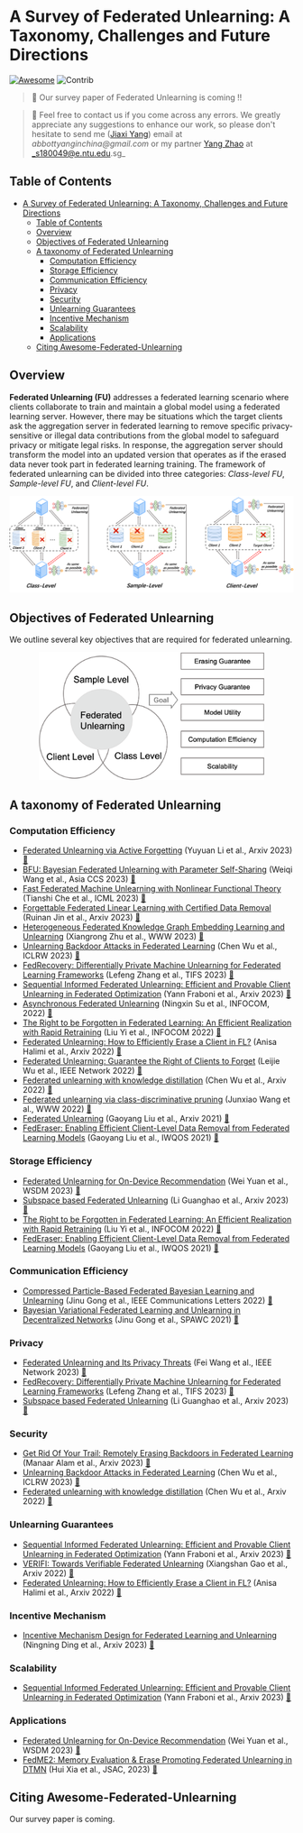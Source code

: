 # A Survey of Federated Unlearning: A Taxonomy, Challenges and Future Directions

[![Awesome](https://cdn.rawgit.com/sindresorhus/awesome/d7305f38d29fed78fa85652e3a63e154dd8e8829/media/badge.svg)](https://github.com/abbottyanginchina/Awesome-Federated-Unlearning)
<img src="https://img.shields.io/badge/Contributions-Welcome-278ea5" alt="Contrib"/> 

> 📖 Our survey paper of Federated Unlearning is coming !!

> 📧 Feel free to contact us if you come across any errors. We greatly appreciate any suggestions to enhance our work, so please don't hesitate to send me (<a href="https://abbottyanginchina.github.io">Jiaxi Yang</a>) email at _abbottyanginchina@gmail.com_ or my partner <a href="https://scholar.google.com/citations?user=JEG76EoAAAAJ&hl=zh-CN&oi=sra">Yang Zhao</a> at _s180049@e.ntu.edu.sg_

## Table of Contents
- [A Survey of Federated Unlearning: A Taxonomy, Challenges and Future Directions](#a-survey-of-federated-unlearning-a-taxonomy-challenges-and-future-directions)
  - [Table of Contents](#table-of-contents)
  - [Overview](#overview)
  - [Objectives of Federated Unlearning](#objectives-of-federated-unlearning)
  - [A taxonomy of Federated Unlearning](#a-taxonomy-of-federated-unlearning)
    - [Computation Efficiency](#computation-efficiency)
    - [Storage Efficiency](#storage-efficiency)
    - [Communication Efficiency](#communication-efficiency)
    - [Privacy](#privacy)
    - [Security](#security)
    - [Unlearning Guarantees](#unlearning-guarantees)
    - [Incentive Mechanism](#incentive-mechanism)
    - [Scalability](#scalability)
    - [Applications](#applications)
  - [Citing Awesome-Federated-Unlearning](#citing-awesome-federated-unlearning)


## Overview
**Federated Unlearning (FU)** addresses a federated learning scenario where clients collaborate to train and maintain a global model using a federated learning server. However, there may be situations which the target clients ask the aggregation server in federated learning to remove specific privacy-sensitive or illegal data contributions from the global model to safeguard privacy or mitigate legal risks. In response, the aggregation server should transform the model into an updated version that operates as if the erased data never took part in federated learning training. The framework of federated unlearning can be divided into three categories: _Class-level FU_, _Sample-level FU_, and _Client-level FU_.

![Paper Structure](./assets/FU.png)

## Objectives of Federated Unlearning
We outline several key objectives that are required for federated unlearning.

<div style="text-align:center">
    <img src="./assets/category.png" width="400">
</div>


## A taxonomy of Federated Unlearning
### Computation Efficiency
+ [Federated Unlearning via Active Forgetting](https://arxiv.org/pdf/2307.03363.pdf) (Yuyuan Li et al., Arxiv 2023) [:book:](./citations/li2023federated.txt)
+ [BFU: Bayesian Federated Unlearning with Parameter Self-Sharing](https://dl.acm.org/doi/pdf/10.1145/3579856.3590327) (Weiqi Wang et al., Asia CCS 2023) [:book:](./citations/wang2023bfu.txt)
+ [Fast Federated Machine Unlearning with Nonlinear Functional Theory](https://openreview.net/pdf?id=6wQKmKiDHw) (Tianshi Che et al., ICML 2023) [:book:](./citations/che2023fast.txt)
+ [Forgettable Federated Linear Learning with
Certified Data Removal](https://arxiv.org/pdf/2306.02216.pdf) (Ruinan Jin et al., Arxiv 2023) [:book:](./citations/jin2023forgettable.txt)
+ [Heterogeneous Federated Knowledge Graph Embedding Learning and Unlearning](https://arxiv.org/pdf/2302.02069.pdf) (Xiangrong Zhu et al., WWW 2023) [:book:](./citations/zhu2023heterogeneous.txt)
+ [Unlearning Backdoor Attacks in Federated Learning](https://openreview.net/pdf?id=UnSZDmsFdxo) (Chen Wu et al., ICLRW 2023) [:book:](./citations/wu2023unlearning.txt)
+ [FedRecovery: Differentially Private Machine Unlearning for Federated Learning Frameworks](https://ieeexplore.ieee.org/abstract/document/10189868/) (Lefeng Zhang et al., TIFS 2023) [:book:](./citations/zhang2023fedrecovery.txt)
+ [Sequential Informed Federated Unlearning: Efficient and Provable Client Unlearning in Federated Optimization](https://arxiv.org/pdf/2211.11656.pdf) (Yann Fraboni et al., Arxiv 2023) [:book:](./citations/fraboni2022sequential.txt)
+ [Asynchronous Federated Unlearning](https://ningxinsu.github.io/assets/infocom23.pdf) (Ningxin Su et al., INFOCOM, 2022) [:book:](./citations/su2023asynchronous.txt)
+ [The Right to be Forgotten in Federated Learning: An Efficient Realization with Rapid Retraining](https://arxiv.org/pdf/2203.07320.pdf) (Liu Yi et al., INFOCOM 2022) [:book:](./citations/liu2022right.txt)
+ [Federated Unlearning: How to Efficiently Erase a Client in FL?](https://arxiv.org/pdf/2207.05521.pdf) (Anisa Halimi et al., Arxiv 2022) [:book:](./citations/halimi2022federated.txt)
+ [Federated Unlearning: Guarantee the Right of Clients to Forget](https://ieeexplore.ieee.org/stamp/stamp.jsp?tp=&arnumber=9964015) (Leijie Wu et al., IEEE Network 2022) [:book:](./citations/wu2022federated.txt)
+ [Federated unlearning with knowledge distillation](https://arxiv.org/pdf/2201.09441.pdf) (Chen Wu et al., Arxiv 2022) [:book:](./citations/wu2022federated.txt)
+ [Federated unlearning via class-discriminative pruning](https://arxiv.org/pdf/2110.11794.pdf) (Junxiao Wang et al., WWW 2022) [:book:](./citations/wang2022federated.txt)
+ [Federated Unlearning](https://arxiv.org/pdf/2012.13891.pdf) (Gaoyang Liu et al., Arxiv 2021) [:book:](./citations/liu2020federated.txt)
+ [FedEraser: Enabling Efficient Client-Level Data Removal from Federated Learning Models](https://ieeexplore.ieee.org/abstract/document/9521274) (Gaoyang Liu et al., IWQOS 2021) [:book:](./citations/liu2021federaser.txt)




### Storage Efficiency
+ [Federated Unlearning for On-Device Recommendation](https://arxiv.org/pdf/2210.10958.pdf) (Wei Yuan et al., WSDM 2023) [:book:](./citations/yuan2023federated.txt)
+ [Subspace based Federated Unlearning](https://arxiv.org/pdf/2302.12448.pdf) (Li Guanghao et al., Arxiv 2023) [:book:](./citations/li2023subspace.txt)
+ [The Right to be Forgotten in Federated Learning: An Efficient Realization with Rapid Retraining](https://arxiv.org/pdf/2203.07320.pdf) (Liu Yi et al., INFOCOM 2022) [:book:](./citations/liu2022right.txt)
+ [FedEraser: Enabling Efficient Client-Level Data Removal from Federated Learning Models](https://ieeexplore.ieee.org/abstract/document/9521274) (Gaoyang Liu et al., IWQOS 2021) [:book:](./citations/liu2021federaser.txt)

### Communication Efficiency
+ [Compressed Particle-Based Federated Bayesian Learning and Unlearning](https://arxiv.org/pdf/2209.07267.pdf) (Jinu Gong et al., IEEE Communications Letters 2022) [:book:](./citations/gong2022compressed.txt)
+ [Bayesian Variational Federated Learning and
Unlearning in Decentralized Networks](https://arxiv.org/pdf/2104.03834.pdf) (Jinu Gong et al.,  SPAWC 2021) [:book:]()

### Privacy
+ [Federated Unlearning and Its Privacy Threats](https://ieeexplore.ieee.org/abstract/document/10148937) (Fei Wang et al., IEEE Network 2023) [:book:](./citations/wang2023federated.txt)
+ [FedRecovery: Differentially Private Machine Unlearning for Federated Learning Frameworks](https://ieeexplore.ieee.org/abstract/document/10189868/) (Lefeng Zhang et al., TIFS 2023) [:book:](./citations/zhang2023fedrecovery.txt)
+ [Subspace based Federated Unlearning](https://arxiv.org/pdf/2302.12448.pdf) (Li Guanghao et al., Arxiv 2023) [:book:](./citations/li2023subspace.txt)

### Security
+ [Get Rid Of Your Trail: Remotely Erasing Backdoors in Federated Learning](https://arxiv.org/pdf/2304.10638.pdf) (Manaar Alam et al., Arxiv 2023) [:book:](./citations/alam2023get.txt)
+ [Unlearning Backdoor Attacks in Federated Learning](https://openreview.net/pdf?id=UnSZDmsFdxo) (Chen Wu et al., ICLRW 2023) [:book:](./citations/wu2023unlearning.txt)
+ [Federated unlearning with knowledge distillation](https://arxiv.org/pdf/2201.09441.pdf) (Chen Wu et al., Arxiv 2022) [:book:](./citations/wu2022federated.txt)

### Unlearning Guarantees
+ [Sequential Informed Federated Unlearning: Efficient and Provable Client Unlearning in Federated Optimization](https://arxiv.org/pdf/2211.11656.pdf) (Yann Fraboni et al., Arxiv 2023) [:book:](./citations/fraboni2022sequential.txt)
+ [VERIFI: Towards Verifiable Federated Unlearning](https://arxiv.org/pdf/2205.12709.pdf) (Xiangshan Gao et al., Arxiv 2022) [:book:](./citations/gao2022verifi.txt)
+ [Federated Unlearning: How to Efficiently Erase a Client in FL?](https://arxiv.org/pdf/2207.05521.pdf) (Anisa Halimi et al., Arxiv 2022) [:book:](./citations/halimi2022federated.txt)

### Incentive Mechanism
+ [Incentive Mechanism Design for Federated Learning and Unlearning](https://arxiv.org/pdf/2308.12502.pdf) (Ningning Ding et al., Arxiv 2023) [:book:](./citations/ding2023incentive.txt)

### Scalability
+ [Sequential Informed Federated Unlearning: Efficient and Provable Client Unlearning in Federated Optimization](https://arxiv.org/pdf/2211.11656.pdf) (Yann Fraboni et al., Arxiv 2023) [:book:](./citations/fraboni2022sequential.txt)

### Applications
+ [Federated Unlearning for On-Device Recommendation](https://arxiv.org/pdf/2210.10958.pdf) (Wei Yuan et al., WSDM 2023) [:book:](./citations/yuan2023federated.txt)
+ [FedME2: Memory Evaluation & Erase Promoting Federated Unlearning in DTMN](https://ieeexplore.ieee.org/abstract/document/10234397) (Hui Xia et al., JSAC, 2023) [:book:](./citations/xia2023fedme.txt)


## Citing Awesome-Federated-Unlearning
Our survey paper is coming.


